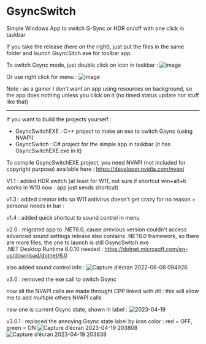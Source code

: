 # GsyncSwitch
Simple Windows App to switch G-Sync or HDR on/off with one click in taskbar

If you take the release (here on the right), just put the files in the same folder and launch GsyncSitch.exe for toolbar app

To switch Gsync mode, just double click on icon in taskbar :
![image](https://user-images.githubusercontent.com/71530061/163377488-4f60ebdc-3005-47ec-89d9-f47d475a3db5.png)

Or use right click for menu :
![image](https://user-images.githubusercontent.com/71530061/163563377-569ec630-a67e-4d23-9330-11b757626d89.png)

Note : as a gamer I don't want an app using resources on background, so the app does nothing unless you click on it (no timed status update nor stuff like that)

----------------------------------------------------------------------------------------------------------------------------                                                                                                              
If you want to build the projects yourself :

- GsyncSwitchEXE : C++ project to make an exe to switch Gsync (using NVAPI)
- GsyncSwitch : C# project for the simple app in taskbar (it has GsyncSwitchEXE.exe in it)

To compile GsyncSwitchEXE project, you need NVAPI (not included for copyright purpose) available here :
https://developer.nvidia.com/nvapi


V1.1 : added HDR switch (at least for W11, not sure if shortcut win+alt+b works in W10 now : app just sends shortcut)

v1.3 : added creator info so W11 antivirus doesn't get crazy for no reason + personal needs in bar :

v1.4 : added quick shortcut to sound control in menu

v2.0 : migrated app to .NET6.0, cause previous version couldn't access advanced sound settings
release also contains .NET6.0 framework, so there are more files, the one to launch is still GsyncSwitch.exe
<br>.NET Desktop Runtime 6.0.10 needed :
https://dotnet.microsoft.com/en-us/download/dotnet/6.0 

also added sound control info :
![Capture d’écran 2022-06-08 094926](https://user-images.githubusercontent.com/71530061/172562388-3d66311c-6547-4a5b-bbd0-5d260276441b.png)

v3.0 : removed the  exe call to switch Gsync

now all the NVAPI calls are made throught CPP linked with dll : this will allow me to add multiple others NVAPI calls

new one is current Gsync state, shown in label :
![2023-04-19](https://user-images.githubusercontent.com/71530061/233081007-6b3bdaf0-e4d3-4d29-8497-7efe9540e6ab.png)

v3.0.1 : replaced the annoying Gsync state label by icon color : red = OFF, green = ON
![Capture d’écran 2023-04-19 203808](https://user-images.githubusercontent.com/71530061/233169377-33200148-4f22-4ef7-ad66-e565785f182c.png)
![Capture d’écran 2023-04-19 203838](https://user-images.githubusercontent.com/71530061/233169431-67fb912e-ec80-4e62-b419-846ebbc0ebb0.png)
